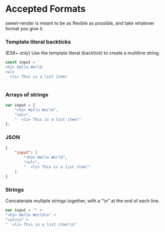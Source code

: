 # Accepted Formats
sweet-render is meant to be as flexible as possible, and take whatever format you give it.

### Template literal backticks
(ES6+ only) Use the template literal (backtick) to create a multiline string.

```javascript
const input = `
<h1> Hello World
<ul>
  <li> This is a list item!
`
```

### Arrays of strings
```javascript
var input = [
    "<h1> Hello World",
    "<ul>",
    "  <li> This is a list item!"
];
```

### JSON
```json
{
    "input": [
        "<h3> Hello World",
        "<ul>",
        "  <li> This is a list item!"
    ]
}
```

### Strings
Concatenate multiple strings together, with a "\n" at the end of each line.

```Javascript
var input = "" +
"<h1> Hello World\n" +
"<ul>\n" +
"  <li> This is a list item!\n"
```
